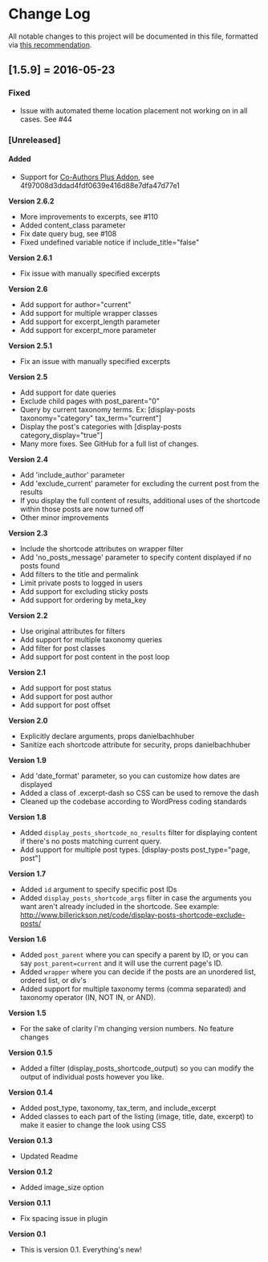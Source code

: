# Change Log
All notable changes to this project will be documented in this file, formatted via [this recommendation](http://keepachangelog.com/).

## [1.5.9] = 2016-05-23
### Fixed
- Issue with automated theme location placement not working on in all cases. See #44

### [Unreleased]
#### Added
* Support for [Co-Authors Plus Addon](https://github.com/billerickson/dps-coauthor-addon), see 4f97008d3ddad4fdf0639e416d88e7dfa47d77e1

**Version 2.6.2**
* More improvements to excerpts, see #110
* Added content_class parameter
* Fix date query bug, see #108
* Fixed undefined variable notice if include_title="false"

**Version 2.6.1**
* Fix issue with manually specified excerpts

**Version 2.6**

* Add support for author="current"
* Add support for multiple wrapper classes
* Add support for excerpt_length parameter
* Add support for excerpt_more parameter

**Version 2.5.1**

* Fix an issue with manually specified excerpts

**Version 2.5**

* Add support for date queries
* Exclude child pages with post_parent="0"
* Query by current taxonomy terms. Ex: [display-posts taxonomy="category" tax_term="current"]
* Display the post's categories with [display-posts category_display="true"]
* Many more fixes. See GitHub for a full list of changes.

**Version 2.4**

* Add 'include_author' parameter
* Add 'exclude_current' parameter for excluding the current post from the results
* If you display the full content of results, additional uses of the shortcode within those posts are now turned off
* Other minor improvements

**Version 2.3**

* Include the shortcode attributes on wrapper filter
* Add 'no_posts_message' parameter to specify content displayed if no posts found
* Add filters to the title and permalink
* Limit private posts to logged in users
* Add support for excluding sticky posts
* Add support for ordering by meta_key

**Version 2.2**

* Use original attributes for filters
* Add support for multiple taxonomy queries
* Add filter for post classes
* Add support for post content in the post loop

**Version 2.1**

* Add support for post status
* Add support for post author
* Add support for post offset

**Version 2.0**

* Explicitly declare arguments, props danielbachhuber 
* Sanitize each shortcode attribute for security, props danielbachhuber

**Version 1.9**

* Add 'date_format' parameter, so you can customize how dates are displayed
* Added a class of .excerpt-dash so CSS can be used to remove the dash
* Cleaned up the codebase according to WordPress coding standards

**Version 1.8**

* Added `display_posts_shortcode_no_results` filter for displaying content if there's no posts matching current query.
* Add support for multiple post types. [display-posts post_type="page, post"]

**Version 1.7**

* Added `id` argument to specify specific post IDs
* Added `display_posts_shortcode_args` filter in case the arguments you want aren't already included in the shortcode. See example: http://www.billerickson.net/code/display-posts-shortcode-exclude-posts/

**Version 1.6**

* Added `post_parent` where you can specify a parent by ID, or you can say `post_parent=current` and it will use the current page's ID.
* Added `wrapper` where you can decide if the posts are an unordered list, ordered list, or div's
* Added support for multiple taxonomy terms (comma separated) and taxonomy operator (IN, NOT IN, or AND).

**Version 1.5**
* For the sake of clarity I'm changing version numbers. No feature changes

**Version 0.1.5**
* Added a filter (display_posts_shortcode_output) so you can modify the output of individual posts however you like.

**Version 0.1.4**

* Added post_type, taxonomy, tax_term, and include_excerpt
* Added classes to each part of the listing (image, title, date, excerpt) to make it easier to change the look using CSS

**Version 0.1.3**

* Updated Readme

**Version 0.1.2**

* Added image_size option

**Version 0.1.1**

* Fix spacing issue in plugin

**Version 0.1**

* This is version 0.1.  Everything's new!
